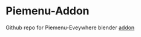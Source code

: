 # Piemenu-Addon
Github repo for Piemenu-Eveywhere blender [addon](https://extensions.blender.org/add-ons/piemenu-everywhere/)
